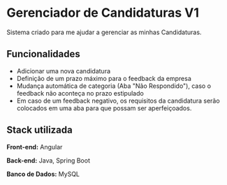 
# Gerenciador de Candidaturas V1

Sistema criado para me ajudar a gerenciar as minhas Candidaturas. 




## Funcionalidades

- Adicionar uma nova candidatura
- Definição de um prazo máximo para o feedback da empresa
- Mudança automática de categoria (Aba "Não Respondido"), caso o feedback não aconteça no prazo estipulado
- Em caso de um feedback negativo, os requisitos da candidatura serão colocados em uma aba para que possam ser aperfeiçoados.


## Stack utilizada

**Front-end:** Angular 

**Back-end:** Java, Spring Boot

**Banco de Dados:** MySQL


